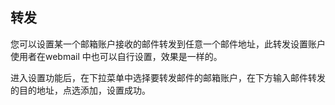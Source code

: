 ## 转发

您可以设置某一个邮箱账户接收的邮件转发到任意一个邮件地址，此转发设置账户使用者在webmail 中也可以自行设置，效果是一样的。

进入设置功能后，在下拉菜单中选择要转发邮件的邮箱账户，在下方输入邮件转发的目的地址，点选添加，设置成功。
